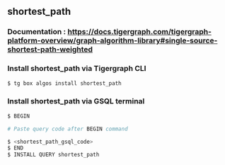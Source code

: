 ## shortest_path
### Documentation : https://docs.tigergraph.com/tigergraph-platform-overview/graph-algorithm-library#single-source-shortest-path-weighted
### Install shortest_path via Tigergraph CLI
```bash
$ tg box algos install shortest_path
```
### Install shortest_path via GSQL terminal
```bash
$ BEGIN 

# Paste query code after BEGIN command

$ <shortest_path_gsql_code>
$ END 
$ INSTALL QUERY shortest_path
```